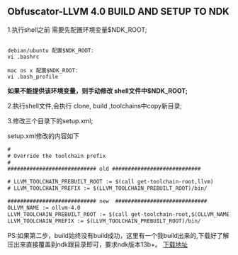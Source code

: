 ## Obfuscator-LLVM 4.0 BUILD AND SETUP TO NDK 

1.执行shell之前 需要先配置环境变量$NDK_ROOT;

``` shell

debian/ubuntu 配置$NDK_ROOT:  
vi .bashrc

mac os x 配置$NDK_ROOT:
vi .bash_profile

```


**如果不能提供该环境变量，则手动修改 shell文件中$NDK_ROOT;**


2.执行shell文件,会执行 clone, build ,toolchains中copy新目录;

3.修改三个目录下的setup.xml;
 
setup.xml修改的内容如下

``` xml
#
# Override the toolchain prefix
#
############################ old ############################

# LLVM_TOOLCHAIN_PREBUILT_ROOT := $(call get-toolchain-root,llvm)
# LLVM_TOOLCHAIN_PREFIX := $(LLVM_TOOLCHAIN_PREBUILT_ROOT)/bin/

############################ new  #############################
OLLVM_NAME := ollvm-4.0
LLVM_TOOLCHAIN_PREBUILT_ROOT := $(call get-toolchain-root,$(OLLVM_NAME))
LLVM_TOOLCHAIN_PREFIX := $(LLVM_TOOLCHAIN_PREBUILT_ROOT)/bin/
```


PS:如果第二步，build始终没有build成功，这里有一个我build出来的,下载好了解压出来直接覆盖到ndk跟目录即可，要求ndk版本13b+。
[下载地址](https://www.dropbox.com/s/rvqrrb9g8a1y8jt/Obfuscator-LLVM4.0_NDK.7z?dl=0)




